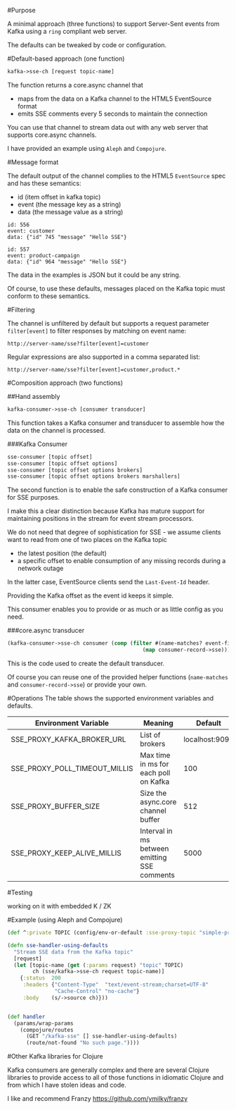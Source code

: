 #Purpose

A minimal approach (three functions) to support Server-Sent events from Kafka using a `ring` compliant web server.

The defaults can be tweaked by code or configuration.

#Default-based approach (one function)

```clojure
kafka->sse-ch [request topic-name]
```

The function returns a core.async channel that 
- maps from the data on a Kafka channel to the HTML5 EventSource format
- emits SSE comments every 5 seconds to maintain the connection

You can use that channel to stream data out with any web server that supports core.async channels.
 
I have provided an example using `Aleph` and `Compojure`.

#Message format

The default output of the channel complies to the HTML5 `EventSource` spec and has these semantics:

- id (item offset in kafka topic)
- event (the message key as a string)
- data (the message value as a string)

```
id: 556
event: customer
data: {"id" 745 "message" "Hello SSE"}

id: 557
event: product-campaign
data: {"id" 964 "message" "Hello SSE"}
```

The data in the examples is JSON but it could be any string.

Of course, to use these defaults, messages placed on the Kafka topic must conform to these semantics.

#Filtering

The channel is unfiltered by default but supports a request parameter `filter[event]` to filter responses by matching on event name:

```
http://server-name/sse?filter[event]=customer
```

Regular expressions are also supported in a comma separated list:

```
http://server-name/sse?filter[event]=customer,product.*
```


#Composition approach (two functions)

##Hand assembly

```clojure
kafka-consumer->sse-ch [consumer transducer]
```

This function takes a Kafka consumer and transducer to assemble how the data on the channel is processed.

###Kafka Consumer

```clojure
sse-consumer [topic offset]
sse-consumer [topic offset options]
sse-consumer [topic offset options brokers]
sse-consumer [topic offset options brokers marshallers]
```

The second function is to enable the safe construction of a Kafka consumer for SSE purposes.

I make this a clear distinction because Kafka has mature support for maintaining positions in the stream for event stream processors.

We do not need that degree of sophistication for SSE - we assume clients want to read from one of two places on the Kafka topic
- the latest position (the default)
- a specific offset to enable consumption of any missing records during a network outage

In the latter case, EventSource clients send the `Last-Event-Id` header.

Providing the Kafka offset as the event id keeps it simple.

This consumer enables you to provide or as much or as little config as you need.

###core.async transducer

```clojure
(kafka-consumer->sse-ch consumer (comp (filter #(name-matches? event-filter (.key %)))
                                           (map consumer-record->sse)))
```

This is the code used to create the default transducer. 

Of course you can reuse one of the provided helper functions (`name-matches` and `consumer-record->sse`) or provide your own.

#Operations
The table shows the supported environment variables and defaults.

| Environment Variable | Meaning | Default |
| ---------------------| ------- | --------|
| SSE_PROXY_KAFKA_BROKER_URL  | List of brokers | localhost:9092 |
| SSE_PROXY_POLL_TIMEOUT_MILLIS  | Max time in ms for each poll on Kafka | 100 |
| SSE_PROXY_BUFFER_SIZE          | Size the async.core channel buffer | 512 |
| SSE_PROXY_KEEP_ALIVE_MILLIS    | Interval in ms between emitting SSE comments | 5000 |


#Testing

working on it with embedded K / ZK

#Example (using Aleph and Compojure)

```clojure
(def ^:private TOPIC (config/env-or-default :sse-proxy-topic "simple-proxy-topic"))

(defn sse-handler-using-defaults
  "Stream SSE data from the Kafka topic"
  [request]
  (let [topic-name (get (:params request) "topic" TOPIC)
        ch (sse/kafka->sse-ch request topic-name)]
    {:status  200
     :headers {"Content-Type"  "text/event-stream;charset=UTF-8"
               "Cache-Control" "no-cache"}
     :body    (s/->source ch)}))


(def handler
  (params/wrap-params
    (compojure/routes
      (GET "/kafka-sse" [] sse-handler-using-defaults)
      (route/not-found "No such page."))))
```



#Other Kafka libraries for Clojure

Kafka consumers are generally complex and there are several Clojure libraries to provide access to all of those functions in idiomatic Clojure and from which I have stolen ideas and code.
 
I like and recommend Franzy https://github.com/ymilky/franzy
